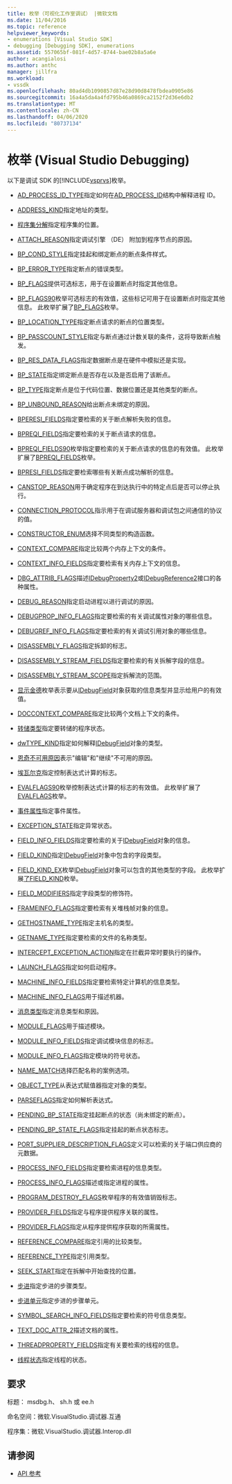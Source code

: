 ```yaml
---
title: 枚举（可视化工作室调试） |微软文档
ms.date: 11/04/2016
ms.topic: reference
helpviewer_keywords:
- enumerations [Visual Studio SDK]
- debugging [Debugging SDK], enumerations
ms.assetid: 557065bf-081f-4d57-8744-bae02b8a5a6e
author: acangialosi
ms.author: anthc
manager: jillfra
ms.workload:
- vssdk
ms.openlocfilehash: 80ad4db1090857d87e28d90d8478fbdea0905e86
ms.sourcegitcommit: 16a4a5da4a4fd795b46a0869ca2152f2d36e6db2
ms.translationtype: MT
ms.contentlocale: zh-CN
ms.lasthandoff: 04/06/2020
ms.locfileid: "80737134"
---
```

# <a name="enumerations-visual-studio-debugging"></a>枚举 (Visual Studio Debugging)
以下是调试 SDK 的[!INCLUDE[vsprvs](../../../code-quality/includes/vsprvs_md.md)]枚举。

- [AD_PROCESS_ID_TYPE](../../../extensibility/debugger/reference/ad-process-id-type.md)指定如何在[AD_PROCESS_ID](../../../extensibility/debugger/reference/ad-process-id.md)结构中解释进程 ID。

- [ADDRESS_KIND](../../../extensibility/debugger/reference/address-kind.md)指定地址的类型。

- [程序集分解](../../../extensibility/debugger/reference/assemblylocresolution.md)指定程序集的位置。

- [ATTACH_REASON](../../../extensibility/debugger/reference/attach-reason.md)指定调试引擎 （DE） 附加到程序节点的原因。

- [BP_COND_STYLE](../../../extensibility/debugger/reference/bp-cond-style.md)指定挂起和绑定断点的断点条件样式。

- [BP_ERROR_TYPE](../../../extensibility/debugger/reference/bp-error-type.md)指定断点的错误类型。

- [BP_FLAGS](../../../extensibility/debugger/reference/bp-flags.md)提供可选标志，用于在设置断点时指定其他信息。

- [BP_FLAGS90](../../../extensibility/debugger/reference/bp-flags90.md)枚举可选标志的有效值，这些标记可用于在设置断点时指定其他信息。 此枚举扩展了[BP_FLAGS](../../../extensibility/debugger/reference/bp-flags.md)枚举。

- [BP_LOCATION_TYPE](../../../extensibility/debugger/reference/bp-location-type.md)指定断点请求的断点的位置类型。

- [BP_PASSCOUNT_STYLE](../../../extensibility/debugger/reference/bp-passcount-style.md)指定与断点通过计数关联的条件，这将导致断点触发。

- [BP_RES_DATA_FLAGS](../../../extensibility/debugger/reference/bp-res-data-flags.md)指定数据断点是在硬件中模拟还是实现。

- [BP_STATE](../../../extensibility/debugger/reference/bp-state.md)指定绑定断点是否存在以及是否启用了该断点。

- [BP_TYPE](../../../extensibility/debugger/reference/bp-type.md)指定断点是位于代码位置、数据位置还是其他类型的断点。

- [BP_UNBOUND_REASON](../../../extensibility/debugger/reference/bp-unbound-reason.md)给出断点未绑定的原因。

- [BPERESI_FIELDS](../../../extensibility/debugger/reference/bperesi-fields.md)指定要检索的关于断点解析失败的信息。

- [BPREQI_FIELDS](../../../extensibility/debugger/reference/bpreqi-fields.md)指定要检索的关于断点请求的信息。

- [BPREQI_FIELDS90](../../../extensibility/debugger/reference/bpreqi-fields90.md)枚举指定要检索的关于断点请求的信息的有效值。 此枚举扩展了[BPREQI_FIELDS](../../../extensibility/debugger/reference/bpreqi-fields.md)枚举。

- [BPRESI_FIELDS](../../../extensibility/debugger/reference/bpresi-fields.md)指定要检索哪些有关断点成功解析的信息。

- [CANSTOP_REASON](../../../extensibility/debugger/reference/canstop-reason.md)用于确定程序在到达执行中的特定点后是否可以停止执行。

- [CONNECTION_PROTOCOL](../../../extensibility/debugger/reference/connection-protocol.md)指示用于在调试服务器和调试包之间通信的协议的值。

- [CONSTRUCTOR_ENUM](../../../extensibility/debugger/reference/constructor-enum.md)选择不同类型的构造函数。

- [CONTEXT_COMPARE](../../../extensibility/debugger/reference/context-compare.md)指定比较两个内存上下文的条件。

- [CONTEXT_INFO_FIELDS](../../../extensibility/debugger/reference/context-info-fields.md)指定要检索有关内存上下文的信息。

- [DBG_ATTRIB_FLAGS](../../../extensibility/debugger/reference/dbg-attrib-flags.md)描述[IDebugProperty2](../../../extensibility/debugger/reference/idebugproperty2.md)或[IDebugReference2](../../../extensibility/debugger/reference/idebugreference2.md)接口的各种属性。

- [DEBUG_REASON](../../../extensibility/debugger/reference/debug-reason.md)指定启动进程以进行调试的原因。

- [DEBUGPROP_INFO_FLAGS](../../../extensibility/debugger/reference/debugprop-info-flags.md)指定要检索的有关调试属性对象的哪些信息。

- [DEBUGREF_INFO_FLAGS](../../../extensibility/debugger/reference/debugref-info-flags.md)指定要检索的有关调试引用对象的哪些信息。

- [DISASSEMBLY_FLAGS](../../../extensibility/debugger/reference/disassembly-flags.md)指定拆卸的标志。

- [DISASSEMBLY_STREAM_FIELDS](../../../extensibility/debugger/reference/disassembly-stream-fields.md)指定要检索的有关拆解字段的信息。

- [DISASSEMBLY_STREAM_SCOPE](../../../extensibility/debugger/reference/disassembly-stream-scope.md)指定拆解流的范围。

- [显示金德](../../../extensibility/debugger/reference/displaykind.md)枚举表示要从[IDebugField](../../../extensibility/debugger/reference/idebugfield.md)对象获取的信息类型并显示给用户的有效值。

- [DOCCONTEXT_COMPARE](../../../extensibility/debugger/reference/doccontext-compare.md)指定比较两个文档上下文的条件。

- [转储类型](../../../extensibility/debugger/reference/dumptype.md)指定要转储的程序状态。

- [dwTYPE_KIND](../../../extensibility/debugger/reference/dwtype-kind.md)指定如何解释[IDebugField](../../../extensibility/debugger/reference/idebugfield.md)对象的类型。

- [恩奇不可用原因](../../../extensibility/debugger/reference/encunavailablereason.md)表示"编辑"和"继续"不可用的原因。

- [埃瓦尔克](../../../extensibility/debugger/reference/evalflags.md)指定控制表达式计算的标志。

- [EVALFLAGS90](../../../extensibility/debugger/reference/evalflags90.md)枚举控制表达式计算的标志的有效值。 此枚举扩展了[EVALFLAGS](../../../extensibility/debugger/reference/evalflags.md)枚举。

- [事件属性](../../../extensibility/debugger/reference/eventattributes.md)指定事件属性。

- [EXCEPTION_STATE](../../../extensibility/debugger/reference/exception-state.md)指定异常状态。

- [FIELD_INFO_FIELDS](../../../extensibility/debugger/reference/field-info-fields.md)指定要检索的关于[IDebugField](../../../extensibility/debugger/reference/idebugfield.md)对象的信息。

- [FIELD_KIND](../../../extensibility/debugger/reference/field-kind.md)指定[IDebugField](../../../extensibility/debugger/reference/idebugfield.md)对象中包含的字段类型。

- [FIELD_KIND_EX](../../../extensibility/debugger/reference/field-kind-ex.md)枚举[IDebugField](../../../extensibility/debugger/reference/idebugfield.md)对象可以包含的其他类型的字段。 此枚举扩展[了FIELD_KIND](../../../extensibility/debugger/reference/field-kind.md)枚举。

- [FIELD_MODIFIERS](../../../extensibility/debugger/reference/field-modifiers.md)指定字段类型的修饰符。

- [FRAMEINFO_FLAGS](../../../extensibility/debugger/reference/frameinfo-flags.md)指定要检索有关堆栈帧对象的信息。

- [GETHOSTNAME_TYPE](../../../extensibility/debugger/reference/gethostname-type.md)指定主机名的类型。

- [GETNAME_TYPE](../../../extensibility/debugger/reference/getname-type.md)指定要检索的文件的名称类型。

- [INTERCEPT_EXCEPTION_ACTION](../../../extensibility/debugger/reference/intercept-exception-action.md)指定在拦截异常时要执行的操作。

- [LAUNCH_FLAGS](../../../extensibility/debugger/reference/launch-flags.md)指定如何启动程序。

- [MACHINE_INFO_FIELDS](../../../extensibility/debugger/reference/machine-info-fields.md)指定要检索特定计算机的信息类型。

- [MACHINE_INFO_FLAGS](../../../extensibility/debugger/reference/machine-info-flags.md)用于描述机器。

- [消息类型](../../../extensibility/debugger/reference/messagetype.md)指定消息类型和原因。

- [MODULE_FLAGS](../../../extensibility/debugger/reference/module-flags.md)用于描述模块。

- [MODULE_INFO_FIELDS](../../../extensibility/debugger/reference/module-info-fields.md)指定调试模块信息的标志。

- [MODULE_INFO_FLAGS](../../../extensibility/debugger/reference/module-info-flags.md)指定模块的符号状态。

- [NAME_MATCH](../../../extensibility/debugger/reference/name-match.md)选择匹配名称的案例选项。

- [OBJECT_TYPE](../../../extensibility/debugger/reference/object-type.md)从表达式赋值器指定对象的类型。

- [PARSEFLAGS](../../../extensibility/debugger/reference/parseflags.md)指定如何解析表达式。

- [PENDING_BP_STATE](../../../extensibility/debugger/reference/pending-bp-state.md)指定挂起断点的状态（尚未绑定的断点）。

- [PENDING_BP_STATE_FLAGS](../../../extensibility/debugger/reference/pending-bp-state-flags.md)指定挂起的断点状态标志。

- [PORT_SUPPLIER_DESCRIPTION_FLAGS](../../../extensibility/debugger/reference/port-supplier-description-flags.md)定义可以检索的关于端口供应商的元数据。

- [PROCESS_INFO_FIELDS](../../../extensibility/debugger/reference/process-info-fields.md)指定要检索进程的信息类型。

- [PROCESS_INFO_FLAGS](../../../extensibility/debugger/reference/process-info-flags.md)描述或指定进程的属性。

- [PROGRAM_DESTROY_FLAGS](../../../extensibility/debugger/reference/program-destroy-flags.md)枚举程序的有效值销毁标志。

- [PROVIDER_FIELDS](../../../extensibility/debugger/reference/provider-fields.md)指定与程序提供程序关联的属性。

- [PROVIDER_FLAGS](../../../extensibility/debugger/reference/provider-flags.md)指定从程序提供程序获取的所需属性。

- [REFERENCE_COMPARE](../../../extensibility/debugger/reference/reference-compare.md)指定引用的比较类型。

- [REFERENCE_TYPE](../../../extensibility/debugger/reference/reference-type.md)指定引用类型。

- [SEEK_START](../../../extensibility/debugger/reference/seek-start.md)指定在拆解中开始查找的位置。

- [步进](../../../extensibility/debugger/reference/stepkind.md)指定步进的步骤类型。

- [步进单元](../../../extensibility/debugger/reference/stepunit.md)指定步进的步骤单元。

- [SYMBOL_SEARCH_INFO_FIELDS](../../../extensibility/debugger/reference/symbol-search-info-fields.md)指定要检索的符号信息类型。

- [TEXT_DOC_ATTR_2](../../../extensibility/debugger/reference/text-doc-attr-2.md)描述文档的属性。

- [THREADPROPERTY_FIELDS](../../../extensibility/debugger/reference/threadproperty-fields.md)指定有关要检索的线程的信息。

- [线程状态](../../../extensibility/debugger/reference/threadstate.md)指定线程的状态。

## <a name="requirements"></a>要求
 标题： msdbg.h、 sh.h 或 ee.h

 命名空间：微软.VisualStudio.调试器.互通

 程序集：微软.VisualStudio.调试器.Interop.dll

## <a name="see-also"></a>请参阅
- [API 参考](../../../extensibility/debugger/reference/api-reference-visual-studio-debugging.md)
